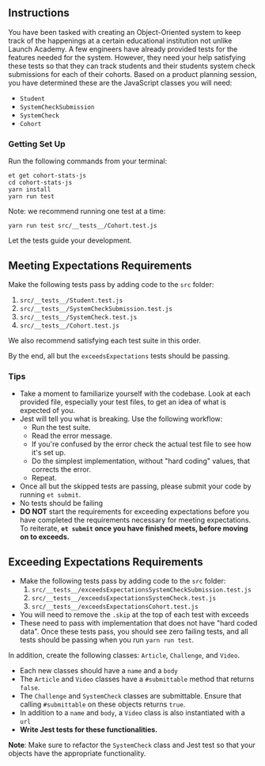 ## Instructions

You have been tasked with creating an Object-Oriented system to keep track of the happenings at a certain educational institution not unlike Launch Academy. A few engineers have already provided tests for the features needed for the system. However, they need your help satisfying these tests so that they can track students and their students system check submissions for each of their cohorts. Based on a product planning session, you have determined these are the JavaScript classes you will need:

- `Student`
- `SystemCheckSubmission`
- `SystemCheck`
- `Cohort`

### Getting Set Up

Run the following commands from your terminal:

```
et get cohort-stats-js
cd cohort-stats-js
yarn install
yarn run test
```

Note: we recommend running one test at a time:

```
yarn run test src/__tests__/Cohort.test.js
```

Let the tests guide your development.

## Meeting Expectations Requirements

Make the following tests pass by adding code to the `src` folder:

1. `src/__tests__/Student.test.js`
2. `src/__tests__/SystemCheckSubmission.test.js`
3. `src/__tests__/SystemCheck.test.js`
4. `src/__tests__/Cohort.test.js`

We also recommend satisfying each test suite in this order.

By the end, all but the `exceedsExpectations` tests should be passing.

### Tips

- Take a moment to familiarize yourself with the codebase. Look at each provided file, especially your test files, to get an idea of what is expected of you.
- Jest will tell you what is breaking. Use the following workflow:
  - Run the test suite.
  - Read the error message.
  - If you're confused by the error check the actual test file to see how it's set up.
  - Do the simplest implementation, without "hard coding" values, that corrects the error.
  - Repeat.
- Once all but the skipped tests are passing, please submit your code by running `et submit`.
- No tests should be failing
- **DO NOT** start the requirements for exceeding expectations before you have completed the requirements necessary for meeting expectations. To reiterate, **`et submit` once you have finished meets, before moving on to exceeds.**

## Exceeding Expectations Requirements

- Make the following tests pass by adding code to the `src` folder:
  1. `src/__tests__/exceedsExpectationsSystemCheckSubmission.test.js`
  2. `src/__tests__/exceedsExpectationsSystemCheck.test.js`
  3. `src/__tests__/exceedsExpectationsCohort.test.js`
- You will need to remove the `.skip` at the top of each test with exceeds
- These need to pass with implementation that does not have "hard coded data". Once these tests pass, you should see zero failing tests, and all tests should be passing when you run `yarn run test`.

In addition, create the following classes: `Article`, `Challenge`, and `Video`.

- Each new classes should have a `name` and a `body`
- The `Article` and `Video` classes have a `#submittable` method that returns `false`.
- The `Challenge` and `SystemCheck` classes are submittable. Ensure that calling `#submittable` on these objects returns `true`.
- In addition to a `name` and `body`, a `Video` class is also instantiated with a `url`
- **Write Jest tests for these functionalities.**

**Note**: Make sure to refactor the `SystemCheck` class and Jest test so that your objects have the appropriate functionality.
